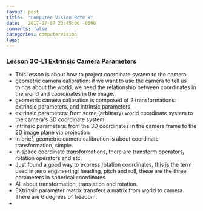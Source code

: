 ```yaml
---
layout: post
title:  "Computer Vision Note 8"
date:   2017-07-07 23:45:00 -0500
comments: false
categories: computervision
tags: 
---
```


### Lesson 3C-L1 Extrinsic Camera Parameters
- This lesson is about how to project coordinate system to the camera.
- geometric camera calibration: if we want to use the camera to tell us things about the world, we need the relationship between coordinates in the world and coordinates in the image.
- geometric camera calibration is composed of 2 transformations: extrinsic parameters, and intrinsic parameters
- extrinsic parameters: from some (arbitrary) world coordinate system to the camera's 3D coordinate system
- intrinsic parameters: from the 3D coordinates in the camera frame to the 2D image plane via projection
- In brief, geometric camera calibration is about coordinate transformation, simple.
- In space coordinate transformations, there are transform operators, rotation operators and etc.
- Just found a good way to express rotation coordinates, this is the term used in aero engineering: heading, pitch and roll, these are the three parameters in spherical coordinates.
- All about transformation, translation and rotation.
- EXtrinsic parameter matrix transfers a matrix from world to camera. There are 6 degrees of freedom.
- 
